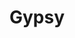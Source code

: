 ---
title: Gypsy
year: 1963
opening_date: 1963-11-15
closing_date: 1963-11-23
layout: productions
image:
image_caption:
image_credit:
playbill:
category:
Theatre: Theatre Jacksonville
Venue: Little Theatre
cast:
  Uncle Jocko: Dixon Turner
  George: Phil Meunier
  Girl: 
    - Candy Oberdorfer
    - Terry Lynn Collins
  Arnold: Morris Foor
  Balloon Girl: Mary Marell
  Mother:
    - Ruth Coleman
    - Liz Collins
    - Ruth Geis
    - Joyce Gore
    - Ruth Perry
  Baby Louise: Tina Coleman
  Baby June: Robin Yancey
  Rose: Thelma Baker
  Chousie: FiFi
  Pop: Frank Ridge
  Newsboy: 
    - Jon Goodman
    - Danny Goodman
    - Stanley Picus
    - Michael Pittman 
    - Morris Foor
  Weber: Gene Moore
  Herbie: Willard Berdit
  Louise: Martha Tanner
  June: Barbara Goodman
  Tulsa: Frank Spolar
  Yonkers: Bill Milton
  Angie: David Lang
  L.A.: John Skye
  Kringelein: Bernie Shainbrown
  Mr. Goldstone: Sid Backer
  Farm Boy: 
    - Bill Milton
    - John Skye
    - Frank Spolar
    - David Land
    - Nolan Dingman
  Miss Cratchitt: Ellen Black
  Agnes: Kelly Stansel
  Marjorie May: Cathy Perry
  Dolores: Diana Schuh
  Thelma: Pat Harper
  Edna: Cindy Wooden
  Gail: Charlotte Smotherman
  Pastey: Dixon Turner
  Tessie Tura: Terry McIntyre
  Mazeppa: Jeanne Solomon
  Electra: Gertrude Moller
  Cigar: Jimtom Richardson
  Showgirl: 
    - Bambi Bowen
    - Charlotte Ann Rogers
    - Linda Brown
    - Anita Cheshire
  Alston Summers: Alston Summers
  Phil: Gene Moore
  Bourgeron-Cochon: Allen Glenn
  Dancer: 
    - Cathy Perry
    - Diana Schuh
    - Ruthie Piva
    - Sara-Jo Berman
    - Judy MacDonald
crew:
  Director: George Ballis
  Choreographer: Jeanne Solomon
  Musical Director: Rosalind MacEnulty
  Set Designer: Chase Ambler
  Lighting Designer: Peggy Miller
  Costumes: 
    - Frank Ridge
    - Ruth Perry
    - Ruth Coleman
  Production Supervisor: Marshall Grauer
  Assistant Production Supervisor: Carolyn Lieder
  Stage Manager: Phil Meunier
  Assistant Stage Manager: Sid Backer
  Lighting: 
    - Sandra Spencer
    - Barbara Jensen
  Properties: 
    - Helen Cochran
    - Ed Poole
    - Gladys Witten
    - Joyce Kaye
    - Jean Schnabel
    - Betty Hallett
    - Gladys Dale
    - Beverly Fink
    - Eula Walters
    - Bill Thornton
    - Doris Thornhill
    - Mary Frances Thornhill
    - Gayle Swymer
    - A. Ira Fink
    - Bill Gibbs
    - Carolyn Lieder
    - Esther Barnes
    - Ellen Black
  Make-Up: 
    - Bill Milton
    - Phil Meunier
    - Bill Thornton
    - John Skye
    - Gertrude Moller
    - Ruth Perry
    - Ruth Coleman
    - Jean Goodman
    - Liz Collins
  Stage Crew: 
    - Ray Collins
    - Bob Schuh
    - Buddy Marshall
  Painting: 
    - Dixie Cohen
    - Dixon Turner
    - Barbara Jensen
    - Galdys Dale
  Crew Workers: 
    - Liz Collins
    - Peggy Miller
    - Charlotte Smotherman
    - Diana Schuh
    - Wenonah Wells
    - Sandra Spencer
    - Eula Walters
    - A. Ira Fink
  Stage Hands: 
    - Allen Glenn
    - Bob Schuh
    - John Skye
    - Bernie Shainbrown
    - Sid Backer
    - Dixon Turner
    - Phil Meunier
understudies:
orchestra:
external_links:
---